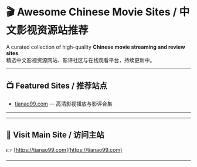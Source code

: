 

# 🎬 Awesome Chinese Movie Sites / 中文影视资源站推荐

A curated collection of high-quality **Chinese movie streaming and review sites**.  
精选中文影视资源网站、影评社区与在线观看平台，持续更新中。

---

## 📺 Featured Sites / 推荐站点
- [tianao99.com](https://tianao99.com) — 高清影视播放与影评合集  


---


---

## 🔗 Visit Main Site / 访问主站  
👉 [https://tianao99.com](https://tianao99.com)

---


